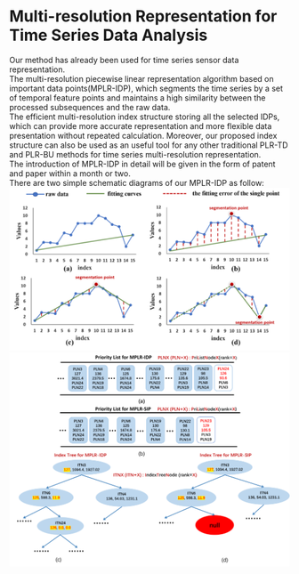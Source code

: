Multi-resolution Representation for Time Series Data Analysis 
============================================================================
Our method has already been used for time series sensor data representation.<br> 
The multi-resolution piecewise linear representation algorithm based on important data points(MPLR-IDP), which segments the time series by a set of temporal feature points and maintains a high similarity between the processed subsequences and the raw data.<br>
The efficient multi-resolution index structure storing all the selected IDPs, which can provide more accurate representation and more flexible data presentation without repeated calculation. Moreover, our proposed index structure can also be used as an useful tool for any other traditional PLR-TD and PLR-BU methods for time series multi-resolution representation.<br>
The introduction of MPLR-IDP in detail will be given in the form of patent and paper within a month or two.<br>
There are two simple schematic diagrams of our MPLR-IDP as follow:<br>
![](https://github.com/Huyp777/MPLRForSub/raw/master/Fig4.png)<br>
![](https://github.com/Huyp777/MPLRForSub/raw/master/3.png)
